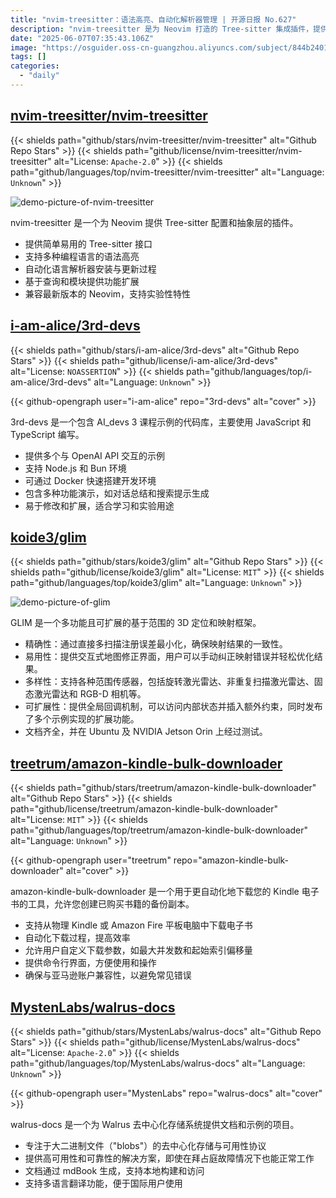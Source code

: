 ```yaml
---
title: "nvim-treesitter：语法高亮、自动化解析器管理 | 开源日报 No.627"
description: "nvim-treesitter 是为 Neovim 打造的 Tree-sitter 集成插件，提供语法高亮、自动化解析器管理及扩展功能，支持多语言并兼容最新 Neovim 特性。"
date: "2025-06-07T07:35:43.106Z"
image: "https://osguider.oss-cn-guangzhou.aliyuncs.com/subject/844b24016bfd0f0e50c76f3ac773b2c6.png"
tags: []
categories:
  - "daily"
---
```


## [nvim-treesitter/nvim-treesitter](https://github.com/nvim-treesitter/nvim-treesitter)

{{< shields path="github/stars/nvim-treesitter/nvim-treesitter" alt="Github Repo Stars" >}} {{< shields path="github/license/nvim-treesitter/nvim-treesitter" alt="License: `Apache-2.0`" >}} {{< shields path="github/languages/top/nvim-treesitter/nvim-treesitter" alt="Language: `Unknown`" >}}

![demo-picture-of-nvim-treesitter](https://static.osguider.com/subject/github/nvim-treesitter/nvim-treesitter/ae6bcc9f72bf030671e8a144743f5413.png)

nvim-treesitter 是一个为 Neovim 提供 Tree-sitter 配置和抽象层的插件。

- 提供简单易用的 Tree-sitter 接口
- 支持多种编程语言的语法高亮
- 自动化语言解析器安装与更新过程
- 基于查询和模块提供功能扩展
- 兼容最新版本的 Neovim，支持实验性特性
  
## [i-am-alice/3rd-devs](https://github.com/i-am-alice/3rd-devs)

{{< shields path="github/stars/i-am-alice/3rd-devs" alt="Github Repo Stars" >}} {{< shields path="github/license/i-am-alice/3rd-devs" alt="License: `NOASSERTION`" >}} {{< shields path="github/languages/top/i-am-alice/3rd-devs" alt="Language: `Unknown`" >}}

{{< github-opengraph user="i-am-alice" repo="3rd-devs" alt="cover" >}}

3rd-devs 是一个包含 AI_devs 3 课程示例的代码库，主要使用 JavaScript 和 TypeScript 编写。

- 提供多个与 OpenAI API 交互的示例
- 支持 Node.js 和 Bun 环境
- 可通过 Docker 快速搭建开发环境
- 包含多种功能演示，如对话总结和搜索提示生成
- 易于修改和扩展，适合学习和实验用途
  
## [koide3/glim](https://github.com/koide3/glim)

{{< shields path="github/stars/koide3/glim" alt="Github Repo Stars" >}} {{< shields path="github/license/koide3/glim" alt="License: `MIT`" >}} {{< shields path="github/languages/top/koide3/glim" alt="Language: `Unknown`" >}}

![demo-picture-of-glim](https://static.osguider.com/subject/github/koide3/glim/1625698fc544c1890a228c00ed982a48.png)

GLIM 是一个多功能且可扩展的基于范围的 3D 定位和映射框架。

- 精确性：通过直接多扫描注册误差最小化，确保映射结果的一致性。
- 易用性：提供交互式地图修正界面，用户可以手动纠正映射错误并轻松优化结果。
- 多样性：支持各种范围传感器，包括旋转激光雷达、非重复扫描激光雷达、固态激光雷达和 RGB-D 相机等。
- 可扩展性：提供全局回调机制，可以访问内部状态并插入额外约束，同时发布了多个示例实现的扩展功能。
- 文档齐全，并在 Ubuntu 及 NVIDIA Jetson Orin 上经过测试。
  
## [treetrum/amazon-kindle-bulk-downloader](https://github.com/treetrum/amazon-kindle-bulk-downloader)

{{< shields path="github/stars/treetrum/amazon-kindle-bulk-downloader" alt="Github Repo Stars" >}} {{< shields path="github/license/treetrum/amazon-kindle-bulk-downloader" alt="License: `MIT`" >}} {{< shields path="github/languages/top/treetrum/amazon-kindle-bulk-downloader" alt="Language: `Unknown`" >}}

{{< github-opengraph user="treetrum" repo="amazon-kindle-bulk-downloader" alt="cover" >}}

amazon-kindle-bulk-downloader 是一个用于更自动化地下载您的 Kindle 电子书的工具，允许您创建已购买书籍的备份副本。

- 支持从物理 Kindle 或 Amazon Fire 平板电脑中下载电子书
- 自动化下载过程，提高效率
- 允许用户自定义下载参数，如最大并发数和起始索引偏移量
- 提供命令行界面，方便使用和操作
- 确保与亚马逊账户兼容性，以避免常见错误
  
## [MystenLabs/walrus-docs](https://github.com/MystenLabs/walrus-docs)

{{< shields path="github/stars/MystenLabs/walrus-docs" alt="Github Repo Stars" >}} {{< shields path="github/license/MystenLabs/walrus-docs" alt="License: `Apache-2.0`" >}} {{< shields path="github/languages/top/MystenLabs/walrus-docs" alt="Language: `Unknown`" >}}

{{< github-opengraph user="MystenLabs" repo="walrus-docs" alt="cover" >}}

walrus-docs 是一个为 Walrus 去中心化存储系统提供文档和示例的项目。

- 专注于大二进制文件（"blobs"）的去中心化存储与可用性协议
- 提供高可用性和可靠性的解决方案，即使在拜占庭故障情况下也能正常工作
- 文档通过 mdBook 生成，支持本地构建和访问
- 支持多语言翻译功能，便于国际用户使用
  
